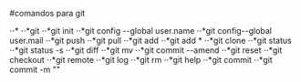#comandos para git

⋅⋅*
⋅⋅*git
⋅⋅*git init
⋅⋅*git config --global user.name
⋅⋅*git config--global user.mail
⋅⋅*git push
⋅⋅*git pull
⋅⋅*git add
⋅⋅*git add *
⋅⋅*git clone
⋅⋅*git status
⋅⋅*git status -s
⋅⋅*git diff
⋅⋅*git mv
⋅⋅*git commit --amend
⋅⋅*git reset
⋅⋅*git checkout
⋅⋅*git remote
⋅⋅*git log
⋅⋅*git rm
⋅⋅*git help
⋅⋅*git commit
⋅⋅*git commit -m ""

